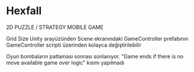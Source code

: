# Hexfall
2D PUZZLE / STRATEGY MOBILE GAME


Grid Size Unity arayüzünden Scene ekranındaki GameController prefabının GameController scripti üzerinden kolayca değiştirilebilir

Oyun bombaların patlaması sonrası sonlanıyor.
"Game ends if there is no move available game over logic" kısmı yapılmadı
